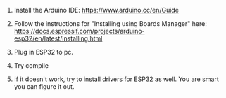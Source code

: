1. Install the Arduino IDE:
https://www.arduino.cc/en/Guide

2. Follow the instructions for "Installing using Boards Manager" here:
https://docs.espressif.com/projects/arduino-esp32/en/latest/installing.html

3. Plug in ESP32 to pc.

4. Try compile

5. If it doesn't work, try to install drivers for ESP32 as well. You are smart you can figure it out. 